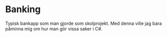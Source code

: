 # Banking
Typisk bankapp som man gjorde som skolprojekt. Med denna ville jag bara påminna mig om hur man gör vissa saker i C#.
